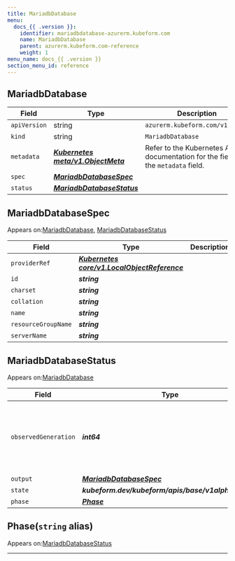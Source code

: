 ```yaml
---
title: MariadbDatabase
menu:
  docs_{{ .version }}:
    identifier: mariadbdatabase-azurerm.kubeform.com
    name: MariadbDatabase
    parent: azurerm.kubeform.com-reference
    weight: 1
menu_name: docs_{{ .version }}
section_menu_id: reference
---
```


## MariadbDatabase
| Field | Type | Description |
| ------ | ----- | ----------- |
| `apiVersion` | string | `azurerm.kubeform.com/v1alpha1` |
|    `kind` | string | `MariadbDatabase` |
| `metadata` | ***[Kubernetes meta/v1.ObjectMeta](https://v1-18.docs.kubernetes.io/docs/reference/generated/kubernetes-api/v1.18/#objectmeta-v1-meta)***|Refer to the Kubernetes API documentation for the fields of the `metadata` field.|
| `spec` | ***[MariadbDatabaseSpec](#mariadbdatabasespec)***||
| `status` | ***[MariadbDatabaseStatus](#mariadbdatabasestatus)***||
## MariadbDatabaseSpec

Appears on:[MariadbDatabase](#mariadbdatabase), [MariadbDatabaseStatus](#mariadbdatabasestatus)

| Field | Type | Description |
| ------ | ----- | ----------- |
| `providerRef` | ***[Kubernetes core/v1.LocalObjectReference](https://v1-18.docs.kubernetes.io/docs/reference/generated/kubernetes-api/v1.18/#localobjectreference-v1-core)***||
| `id` | ***string***||
| `charset` | ***string***||
| `collation` | ***string***||
| `name` | ***string***||
| `resourceGroupName` | ***string***||
| `serverName` | ***string***||
## MariadbDatabaseStatus

Appears on:[MariadbDatabase](#mariadbdatabase)

| Field | Type | Description |
| ------ | ----- | ----------- |
| `observedGeneration` | ***int64***| ***(Optional)*** Resource generation, which is updated on mutation by the API Server.|
| `output` | ***[MariadbDatabaseSpec](#mariadbdatabasespec)***| ***(Optional)*** |
| `state` | ***kubeform.dev/kubeform/apis/base/v1alpha1.State***| ***(Optional)*** |
| `phase` | ***[Phase](#phase)***| ***(Optional)*** |
## Phase(`string` alias)

Appears on:[MariadbDatabaseStatus](#mariadbdatabasestatus)

---
